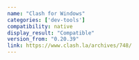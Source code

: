 ```yaml
---
name: "Clash for Windows"
categories: ['dev-tools']
compatibility: native
display_result: "Compatible"
version_from: "0.20.39"
link: https://www.clash.la/archives/748/
---
```


